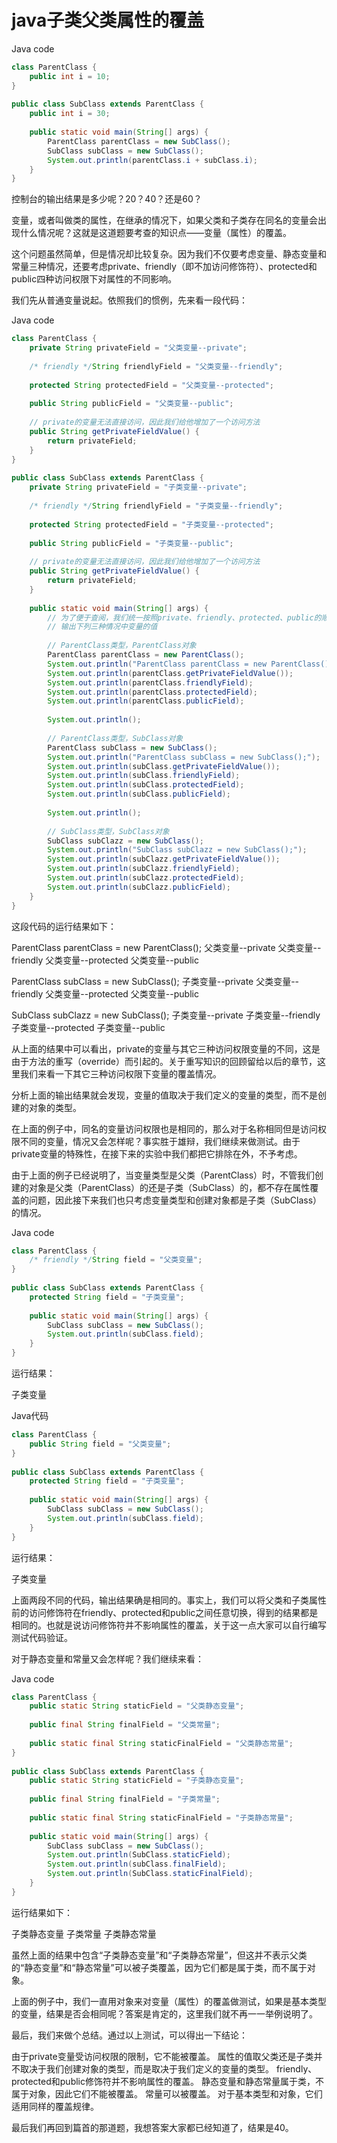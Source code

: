 # java子类父类属性的覆盖

Java code
```java
class ParentClass {   
    public int i = 10;   
}   
  
public class SubClass extends ParentClass {   
    public int i = 30;   
  
    public static void main(String[] args) {   
        ParentClass parentClass = new SubClass();   
        SubClass subClass = new SubClass();   
        System.out.println(parentClass.i + subClass.i);   
    }   
}  
```
控制台的输出结果是多少呢？20？40？还是60？ 


变量，或者叫做类的属性，在继承的情况下，如果父类和子类存在同名的变量会出现什么情况呢？这就是这道题要考查的知识点——变量（属性）的覆盖。 

这个问题虽然简单，但是情况却比较复杂。因为我们不仅要考虑变量、静态变量和常量三种情况，还要考虑private、friendly（即不加访问修饰符）、protected和public四种访问权限下对属性的不同影响。 

我们先从普通变量说起。依照我们的惯例，先来看一段代码：

Java code
```java
class ParentClass {   
    private String privateField = "父类变量--private";   
  
    /* friendly */String friendlyField = "父类变量--friendly";   
  
    protected String protectedField = "父类变量--protected";   
  
    public String publicField = "父类变量--public";   
  
    // private的变量无法直接访问，因此我们给他增加了一个访问方法   
    public String getPrivateFieldValue() {   
        return privateField;   
    }   
}   
  
public class SubClass extends ParentClass {   
    private String privateField = "子类变量--private";   
  
    /* friendly */String friendlyField = "子类变量--friendly";   
  
    protected String protectedField = "子类变量--protected";   
  
    public String publicField = "子类变量--public";   
  
    // private的变量无法直接访问，因此我们给他增加了一个访问方法   
    public String getPrivateFieldValue() {   
        return privateField;   
    }   
  
    public static void main(String[] args) {   
        // 为了便于查阅，我们统一按照private、friendly、protected、public的顺序   
        // 输出下列三种情况中变量的值   
  
        // ParentClass类型，ParentClass对象   
        ParentClass parentClass = new ParentClass();   
        System.out.println("ParentClass parentClass = new ParentClass();");   
        System.out.println(parentClass.getPrivateFieldValue());   
        System.out.println(parentClass.friendlyField);   
        System.out.println(parentClass.protectedField);   
        System.out.println(parentClass.publicField);   
  
        System.out.println();   
  
        // ParentClass类型，SubClass对象   
        ParentClass subClass = new SubClass();   
        System.out.println("ParentClass subClass = new SubClass();");   
        System.out.println(subClass.getPrivateFieldValue());   
        System.out.println(subClass.friendlyField);   
        System.out.println(subClass.protectedField);   
        System.out.println(subClass.publicField);   
  
        System.out.println();   
  
        // SubClass类型，SubClass对象   
        SubClass subClazz = new SubClass();   
        System.out.println("SubClass subClazz = new SubClass();");   
        System.out.println(subClazz.getPrivateFieldValue());   
        System.out.println(subClazz.friendlyField);   
        System.out.println(subClazz.protectedField);   
        System.out.println(subClazz.publicField);   
    }   
}
```

这段代码的运行结果如下： 

ParentClass parentClass = new ParentClass(); 
父类变量--private 
父类变量--friendly 
父类变量--protected 
父类变量--public 

ParentClass subClass = new SubClass(); 
子类变量--private 
父类变量--friendly 
父类变量--protected 
父类变量--public 

SubClass subClazz = new SubClass(); 
子类变量--private 
子类变量--friendly 
子类变量--protected 
子类变量--public 

从上面的结果中可以看出，private的变量与其它三种访问权限变量的不同，这是由于方法的重写（override）而引起的。关于重写知识的回顾留给以后的章节，这里我们来看一下其它三种访问权限下变量的覆盖情况。 

分析上面的输出结果就会发现，变量的值取决于我们定义的变量的类型，而不是创建的对象的类型。 

在上面的例子中，同名的变量访问权限也是相同的，那么对于名称相同但是访问权限不同的变量，情况又会怎样呢？事实胜于雄辩，我们继续来做测试。由于private变量的特殊性，在接下来的实验中我们都把它排除在外，不予考虑。 

由于上面的例子已经说明了，当变量类型是父类（ParentClass）时，不管我们创建的对象是父类（ParentClass）的还是子类（SubClass）的，都不存在属性覆盖的问题，因此接下来我们也只考虑变量类型和创建对象都是子类（SubClass）的情况。

Java code
```java
class ParentClass {   
    /* friendly */String field = "父类变量";   
}   
  
public class SubClass extends ParentClass {   
    protected String field = "子类变量";   
  
    public static void main(String[] args) {   
        SubClass subClass = new SubClass();   
        System.out.println(subClass.field);   
    }   
}  
```
运行结果： 

子类变量 

Java代码 
```java
class ParentClass {   
    public String field = "父类变量";   
}   
  
public class SubClass extends ParentClass {   
    protected String field = "子类变量";   
  
    public static void main(String[] args) {   
        SubClass subClass = new SubClass();   
        System.out.println(subClass.field);   
    }   
}  
```
运行结果： 

子类变量 


上面两段不同的代码，输出结果确是相同的。事实上，我们可以将父类和子类属性前的访问修饰符在friendly、protected和public之间任意切换，得到的结果都是相同的。也就是说访问修饰符并不影响属性的覆盖，关于这一点大家可以自行编写测试代码验证。 

对于静态变量和常量又会怎样呢？我们继续来看：

Java code
```java
class ParentClass {   
    public static String staticField = "父类静态变量";   
  
    public final String finalField = "父类常量";   
  
    public static final String staticFinalField = "父类静态常量";   
}   
  
public class SubClass extends ParentClass {   
    public static String staticField = "子类静态变量";   
  
    public final String finalField = "子类常量";   
  
    public static final String staticFinalField = "子类静态常量";   
  
    public static void main(String[] args) {   
        SubClass subClass = new SubClass();   
        System.out.println(SubClass.staticField);   
        System.out.println(subClass.finalField);   
        System.out.println(SubClass.staticFinalField);   
    }   
}  
```
运行结果如下： 

子类静态变量 
子类常量 
子类静态常量 


虽然上面的结果中包含“子类静态变量”和“子类静态常量”，但这并不表示父类的“静态变量”和“静态常量”可以被子类覆盖，因为它们都是属于类，而不属于对象。 

上面的例子中，我们一直用对象来对变量（属性）的覆盖做测试，如果是基本类型的变量，结果是否会相同呢？答案是肯定的，这里我们就不再一一举例说明了。 

最后，我们来做个总结。通过以上测试，可以得出一下结论： 

由于private变量受访问权限的限制，它不能被覆盖。 
属性的值取父类还是子类并不取决于我们创建对象的类型，而是取决于我们定义的变量的类型。 
friendly、protected和public修饰符并不影响属性的覆盖。 
静态变量和静态常量属于类，不属于对象，因此它们不能被覆盖。 
常量可以被覆盖。 
对于基本类型和对象，它们适用同样的覆盖规律。 

最后我们再回到篇首的那道题，我想答案大家都已经知道了，结果是40。
